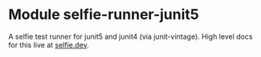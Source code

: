 # Module selfie-runner-junit5

<!-- This div needs to stay, it keeps styling consistent between multiplatform and singleplatform module readmes. -->
<div class="selfie-box selfie-box--border">

A selfie test runner for junit5 and junit4 (via junit-vintage). High level docs for this live at [selfie.dev](https://selfie.dev/jvm/get-started).

</div>